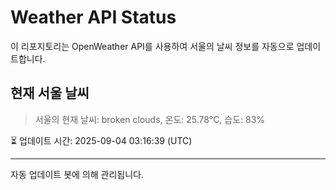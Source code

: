 
# Weather API Status

이 리포지토리는 OpenWeather API를 사용하여 서울의 날씨 정보를 자동으로 업데이트합니다.

## 현재 서울 날씨
> 서울의 현재 날씨: broken clouds, 온도: 25.78°C, 습도: 83%

⏳ 업데이트 시간: 2025-09-04 03:16:39 (UTC)

---
자동 업데이트 봇에 의해 관리됩니다.
